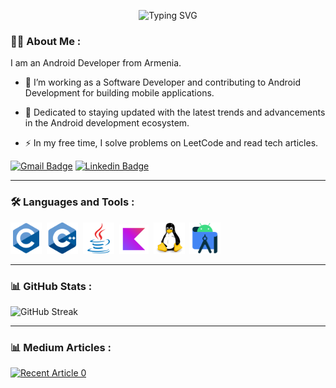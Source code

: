 <p align="center">
<picture>
  <source media="(prefers-color-scheme: dark)" srcset="https://readme-typing-svg.herokuapp.com?font=Ubuntu&color=FFFFFF&size=22&center=true&lines=Hello+World!;I'm+Hrant+Arzumanyan;Welcome+to+my+GitHub+profile">
  <source media="(prefers-color-scheme: light)" srcset="https://readme-typing-svg.herokuapp.com?font=Ubuntu&color=000000&size=22&center=true&lines=Hello+World!;I'm+Hrant+Arzumanyan;Welcome+to+my+GitHub+profile">
  <img width="650px" src="https://readme-typing-svg.herokuapp.com?font=Ubuntu&color=FFFFFF&size=22&center=true&lines=Hello+World!;I'm+Hrant+Arzumanyan;Welcome+to+my+GitHub+profile" alt="Typing SVG">
</picture>
</p>


### :man_technologist: About Me :        

I am an Android Developer from Armenia.

- :telescope: I’m working as a Software Developer and contributing to Android Development for building mobile applications.

- :seedling: Dedicated to staying updated with the latest trends and advancements in the Android development ecosystem.

- :zap: In my free time, I solve problems on LeetCode and read tech articles.

[![Gmail Badge](https://img.shields.io/badge/Gmail-D14836?style=for-the-badge&logo=gmail&logoColor=white)](https://mail.google.com/mail/u/0/?fs=1&to=hrant.arz@gmail.com&su=SUBJECT&body=BODY&tf=cm) [![Linkedin Badge](https://img.shields.io/badge/LinkedIn-blue?style=for-the-badge&logo=linkedin&logoColor=white)](https://www.linkedin.com/in/hrant-arz/)

---

### :hammer_and_wrench: Languages and Tools :

<div>
  <img src="https://raw.githubusercontent.com/devicons/devicon/1119b9f84c0290e0f0b38982099a2bd027a48bf1/icons/c/c-original.svg" title="C" alt="C" width="50" height="50"/>&nbsp;
  <img src="https://raw.githubusercontent.com/devicons/devicon/1119b9f84c0290e0f0b38982099a2bd027a48bf1/icons/cplusplus/cplusplus-original.svg" title="C++" alt="C++" width="50" height="50"/>&nbsp;
  <img src="https://raw.githubusercontent.com/devicons/devicon/1119b9f84c0290e0f0b38982099a2bd027a48bf1/icons/java/java-original.svg" title="Java" alt="Java" width="50" height="50"/>&nbsp;
  <img src="https://raw.githubusercontent.com/devicons/devicon/1119b9f84c0290e0f0b38982099a2bd027a48bf1/icons/kotlin/kotlin-original.svg" title="Kotlin" alt="Kotlin" width="47" height="47"/>&nbsp;
  <img src="https://raw.githubusercontent.com/devicons/devicon/1119b9f84c0290e0f0b38982099a2bd027a48bf1/icons/linux/linux-original.svg" title="Linux" alt="Linux" width="50" height="50"/>&nbsp;
  <img src="https://raw.githubusercontent.com/devicons/devicon/1119b9f84c0290e0f0b38982099a2bd027a48bf1/icons/androidstudio/androidstudio-original.svg" title="AndroidStudio" alt="AndroidStudio" width="50" height="50"/>&nbsp
</div>

---

### :bar_chart: GitHub Stats :      

<picture>
  <source media="(prefers-color-scheme: dark)" srcset="https://streak-stats.demolab.com?user=4rzumanyan&theme=dark&hide_border=true&mode=weekly&background=0D1117">
  <source media="(prefers-color-scheme: light)" srcset="https://streak-stats.demolab.com?user=4rzumanyan&theme=default&hide_border=true&mode=weekly">
  <img src="https://streak-stats.demolab.com?user=4rzumanyan&theme=dark&hide_border=true&mode=weekly&background=0D1117" alt="GitHub Streak">
</picture>    

---

### :bar_chart: Medium Articles :   

 <a target="_blank" href="https://github-readme-medium-recent-article.vercel.app/medium/@4rzumanyan/0"><img src="https://github-readme-medium-recent-article.vercel.app/medium/@4rzumanyan/0" alt="Recent Article 0"> 

<!--
**4rzumanyan/4rzumanyan** is a ✨ _special_ ✨ repository because its `README.md` (this file) appears on your GitHub profile.

Here are some ideas to get you started:

- 🔭 I’m currently working on ...
- 🌱 I’m currently learning ...
- 👯 I’m looking to collaborate on ...
- 🤔 I’m looking for help with ...
- 💬 Ask me about ...
- 📫 How to reach me: ...
- 😄 Pronouns: ...
- ⚡ Fun fact: ...
-->
